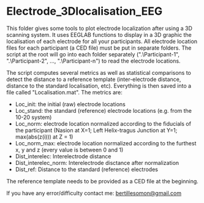 # Electrode_3Dlocalisation_EEG
This folder gives some tools to plot electrode localization after using a 3D scanning system. 
It uses EEGLAB functions to display in a 3D graphic the localisation of each electrode for all your participants.
All electrode location files for each participant (a CED file) must be put in separate folders.
The script at the root will go into each folder separately (".\Participant-1", ".\Participant-2", ..., ".\Participant-n") to read the electrode locations. 

The script computes several metrics as well as statistical comparisons to detect the distance to a reference template (inter-electrode distance, distance to the standard localisation, etc).
Everything is then saved into a file called "Localisation.mat".
The metrics are:
 - Loc_init: the initial (raw) electrode locations
 - Loc_stand: the standard (reference) electrode locations (e.g. from the 10-20 system)
 - Loc_norm: electrode location normalized according to the fiducials of the participant (Nasion at X=1; Left Helix-tragus Junction at Y=1; max(abs(z(i))) at Z = 1)
 - Loc_norm_max: electrode location normalized according to the furthest x, y and z (every value is between 0 and 1)
 - Dist_interelec: Interelectrode distance
 - Dist_interelec_norm: Interelectrode disctance after normalization
 - Dist_ref: Distance to the standard (reference) electrodes

The reference template needs to be provided as a CED file at the beginning.

If you have any error/difficulty contact me: bertillesomon@gmail.com

